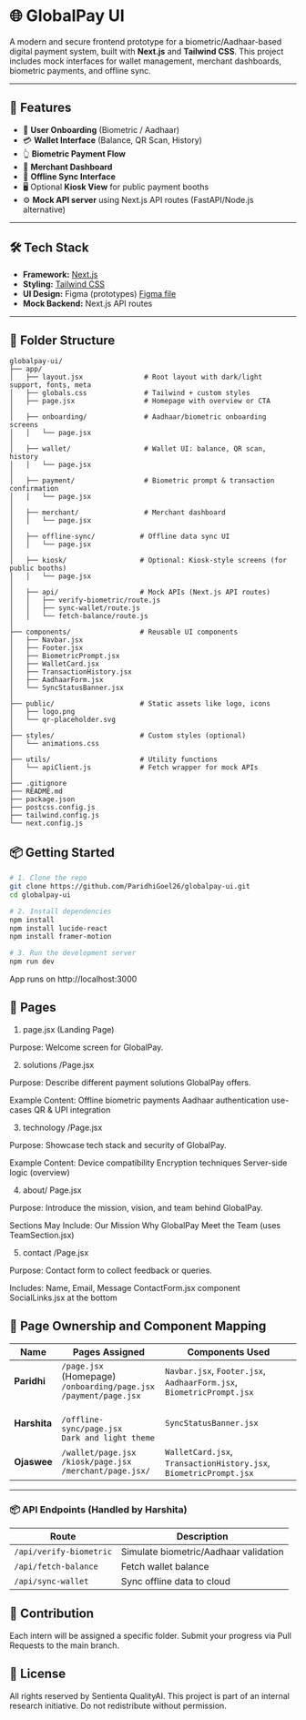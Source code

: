 # 🌐 GlobalPay UI

A modern and secure frontend prototype for a biometric/Aadhaar-based digital payment system, built with **Next.js** and **Tailwind CSS**. This project includes mock interfaces for wallet management, merchant dashboards, biometric payments, and offline sync.

---

## 🚀 Features

- 🔐 **User Onboarding** (Biometric / Aadhaar)
- 💳 **Wallet Interface** (Balance, QR Scan, History)
- 👆 **Biometric Payment Flow**
- 🧾 **Merchant Dashboard**
- 📡 **Offline Sync Interface**
- 🖥️ Optional **Kiosk View** for public payment booths
- ⚙️ **Mock API server** using Next.js API routes (FastAPI/Node.js alternative)

---

## 🛠️ Tech Stack

- **Framework:** [Next.js](https://nextjs.org/)
- **Styling:** [Tailwind CSS](https://tailwindcss.com/)
- **UI Design:** Figma (prototypes) [Figma file](https://www.figma.com/design/gMTiwBvGMVQGknEmh2Rqqk/Untitled?node-id=0-1&t=YlERYanpaXjQbPX3-1)
- **Mock Backend:** Next.js API routes

---

## 🧩 Folder Structure
```
globalpay-ui/
├── app/
│   ├── layout.jsx               # Root layout with dark/light support, fonts, meta
│   ├── globals.css              # Tailwind + custom styles
│   ├── page.jsx                 # Homepage with overview or CTA
│
│   ├── onboarding/              # Aadhaar/biometric onboarding screens
│   │   └── page.jsx
│
│   ├── wallet/                  # Wallet UI: balance, QR scan, history
│   │   └── page.jsx
│
│   ├── payment/                 # Biometric prompt & transaction confirmation
│   │   └── page.jsx
│
│   ├── merchant/                # Merchant dashboard
│   │   └── page.jsx
│
│   ├── offline-sync/           # Offline data sync UI
│   │   └── page.jsx
│
│   ├── kiosk/                  # Optional: Kiosk-style screens (for public booths)
│   │   └── page.jsx
│
│   ├── api/                    # Mock APIs (Next.js API routes)
│   │   ├── verify-biometric/route.js
│   │   ├── sync-wallet/route.js
│   │   └── fetch-balance/route.js
│
├── components/                 # Reusable UI components
│   ├── Navbar.jsx
│   ├── Footer.jsx
│   ├── BiometricPrompt.jsx
│   ├── WalletCard.jsx
│   ├── TransactionHistory.jsx
│   ├── AadhaarForm.jsx
│   └── SyncStatusBanner.jsx
│
├── public/                     # Static assets like logo, icons
│   ├── logo.png
│   └── qr-placeholder.svg
│
├── styles/                     # Custom styles (optional)
│   └── animations.css
│
├── utils/                      # Utility functions
│   └── apiClient.js            # Fetch wrapper for mock APIs
│
├── .gitignore
├── README.md
├── package.json
├── postcss.config.js
├── tailwind.config.js
└── next.config.js
```
## 📦 Getting Started

```bash
# 1. Clone the repo
git clone https://github.com/ParidhiGoel26/globalpay-ui.git
cd globalpay-ui

# 2. Install dependencies
npm install
npm install lucide-react
npm install framer-motion

# 3. Run the development server
npm run dev
```
App runs on http://localhost:3000

## 📄 Pages
1. page.jsx (Landing Page)

Purpose: Welcome screen for GlobalPay.

2. solutions /Page.jsx
   
Purpose: Describe different payment solutions GlobalPay offers.

Example Content:
Offline biometric payments
Aadhaar authentication use-cases
QR & UPI integration

3. technology /Page.jsx

Purpose: Showcase tech stack and security of GlobalPay.

Example Content:
Device compatibility
Encryption techniques
Server-side logic (overview)

4. about/ Page.jsx

Purpose: Introduce the mission, vision, and team behind GlobalPay.

Sections May Include:
Our Mission
Why GlobalPay
Meet the Team (uses TeamSection.jsx)

5. contact /Page.jsx

Purpose: Contact form to collect feedback or queries.

Includes:
Name, Email, Message
ContactForm.jsx component
SocialLinks.jsx at the bottom
## 👥 Page Ownership and Component Mapping

| Name      | Pages Assigned                                      | Components Used                                                                                  |
|-----------|-----------------------------------------------------|--------------------------------------------------------------------------------------------------|
| **Paridhi** | `/page.jsx` (Homepage)<br>`/onboarding/page.jsx`<br>`/payment/page.jsx` | `Navbar.jsx`, `Footer.jsx`,<br>`AadhaarForm.jsx`, `BiometricPrompt.jsx`                         |
| **Harshita** | <br>`/offline-sync/page.jsx`<br> `Dark and light theme`   |  `SyncStatusBanner.jsx` |
| **Ojaswee** | `/wallet/page.jsx`<br>`/kiosk/page.jsx` <br> `/merchant/page.jsx/ `      | `WalletCard.jsx`, `TransactionHistory.jsx`, `BiometricPrompt.jsx`  |

---

### 📦 API Endpoints (Handled by Harshita)

| Route                        | Description                             |
|-----------------------------|-----------------------------------------|
| `/api/verify-biometric`     | Simulate biometric/Aadhaar validation   |
| `/api/fetch-balance`        | Fetch wallet balance                    |
| `/api/sync-wallet`          | Sync offline data to cloud              |

## 🙌 Contribution
Each intern will be assigned a specific folder. Submit your progress via Pull Requests to the main branch.

## 📄 License
All rights reserved by Sentienta QualityAI. This project is part of an internal research initiative. Do not redistribute without permission.
